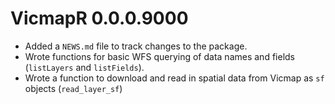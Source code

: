 # VicmapR 0.0.0.9000

* Added a `NEWS.md` file to track changes to the package.  
* Wrote functions for basic WFS querying of data names and fields (`listLayers` and `listFields`).  
* Wrote a function to download and read in spatial data from Vicmap as `sf` objects (`read_layer_sf`)  


